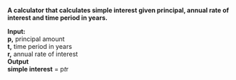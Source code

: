 <b>A calculator that calculates simple interest given principal, annual rate of interest and time period in years.<br /></b>

<b>Input:<br /></b>
   <b>p,</b> principal amount<br />
  <b> t,</b> time period in years<br />
  <b> r,</b> annual rate of interest<br />
<b>Output<br /></b>
   <b>simple interest</b> = p*t*r<br />
